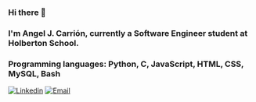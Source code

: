 ### Hi there 👋
### I'm Angel J. Carrión, currently a Software Engineer student at Holberton School.
### Programming languages: Python, C, JavaScript, HTML, CSS, MySQL, Bash
[![Linkedin](https://img.shields.io/badge/-LinkedIn-blue?style=flat&logo=Linkedin&logoColor=white)](https://www.linkedin.com/in/angel-carrion/)
[![Email](https://img.shields.io/badge/-Email-red?style=flat&logo=Yahoo&logoColor=white)](mailto:acarrion_pr@yahoo.com)
